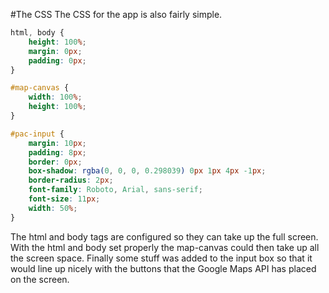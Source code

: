 #The CSS
The CSS for the app is also fairly simple.
```css
html, body {
    height: 100%;
    margin: 0px;
    padding: 0px;
}

#map-canvas {
    width: 100%;
    height: 100%;
}

#pac-input {
    margin: 10px;
    padding: 8px;
    border: 0px;
    box-shadow: rgba(0, 0, 0, 0.298039) 0px 1px 4px -1px;
    border-radius: 2px;
    font-family: Roboto, Arial, sans-serif;
    font-size: 11px;
    width: 50%;
}
```
The html and body tags are configured so they can take up the full screen.
With the html and body set properly the map-canvas could then take up all the
screen space. Finally some stuff was added to the input box so that it would
line up nicely with the buttons that the Google Maps API has placed on the
screen.